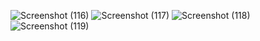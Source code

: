 ![Screenshot (116)](https://github.com/Divyesh032040/Guess-Number-Game/assets/127118175/b8cab22e-290b-41b7-b588-bb51729f1714)
![Screenshot (117)](https://github.com/Divyesh032040/Guess-Number-Game/assets/127118175/9d8cba54-408a-4141-8493-f99b422b8aa7)
![Screenshot (118)](https://github.com/Divyesh032040/Guess-Number-Game/assets/127118175/80aa608f-c2a9-43f8-9e1a-f5268501bea7)
![Screenshot (119)](https://github.com/Divyesh032040/Guess-Number-Game/assets/127118175/310a5eaf-7a65-490e-8b18-709973792fb7)

